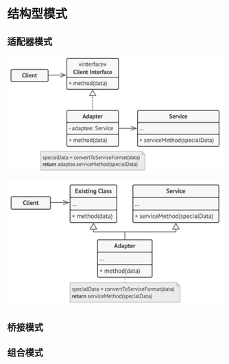 # 结构型模式

## 适配器模式

![Adapter1](../Assets/Adapter1.png)

![Adapter2](../Assets/Adapter2.png)

## 桥接模式

## 组合模式